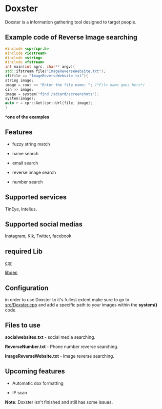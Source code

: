 # Doxster
Doxster is a information gathering tool designed to target people.

## Example code of Reverse Image searching
``` C++
#include <cpr/cpr.h>
#include <iostream>
#include <string>
#include <fstream>
int main(int agrc, char** argv){
std::ifstream file("ImageReverseWebsite.txt");
if(file == "ImageReverseWebsite.txt"){
string image;
image = cout << "Enter the file name: "; /*File name goes here*/
cin >> image;
image = system("find /sdcard/screenshots");
system(image);
auto r = cpr::Get(cpr::Url{file, image};
}
```
**^one of the examples**

## Features
- fuzzy string match

- name search

- email search

- reverse image search

- number search

## Supported services
TinEye, Intelius.

## Supported social medias
Instagram, Kik, Twitter, facebook


## required Lib
[cpr](https://github.com/whoshuu/cpr/)

[libgen](https://github.com/SebastienDebia/libRegen/)

## Configuration
in order to use Doxster to it's fullest extent make sure to go to [src/Doxster.cpp](https://github.com/Imgp3Dev/Doxster/blob/master/src/Doxster.cpp) and add a specific path to your images within the **system()** code.

## Files to use
**socialwebsites.txt**  - social media searching.

**ReverseNumber.txt**  - Phone number reverse searching.

**ImageReverseWebsite.txt**  - Image reverse searching.

## Upcoming features
- Automatic dox formatting

- IP scan

**Note:** Doxster isn't finished and still has some issues.
